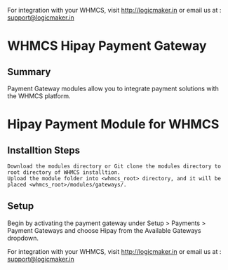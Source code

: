 For integration with your WHMCS, visit http://logicmaker.in or email us at : support@logicmaker.in

# WHMCS Hipay Payment Gateway

## Summary

Payment Gateway modules allow you to integrate payment solutions with the WHMCS platform.

# Hipay Payment Module for WHMCS

## Installtion Steps

    Download the modules directory or Git clone the modules directory to root directory of WHMCS installtion.
    Upload the module folder into <whmcs_root> directory, and it will be placed <whmcs_root>/modules/gateways/.

## Setup

Begin by activating the payment gateway under Setup > Payments > Payment Gateways and choose Hipay from the Available Gateways dropdown.


For integration with your WHMCS, visit http://logicmaker.in or email us at : support@logicmaker.in
